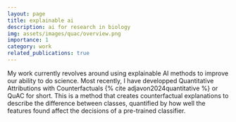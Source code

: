 ```yaml
---
layout: page
title: explainable ai
description: ai for research in biology
img: assets/images/quac/overview.png
importance: 1
category: work
related_publications: true
---
```


My work currently revolves around using explainable AI methods to improve our ability to do science. Most recently, I have developped Quantitative Attributions with Counterfactuals {% cite adjavon2024quantitative %} or QuAC for short. This is a method that creates counterfactual explanations to describe the difference between classes, quantified by how well the features found affect the decisions of a pre-trained classifier. 

<!-- If you want to learn more about QuAC in the form of a duck's adventure through a land full of diverse peoples and traditions, see [this post]({% post_url 2024-12-10-quac %}). -->